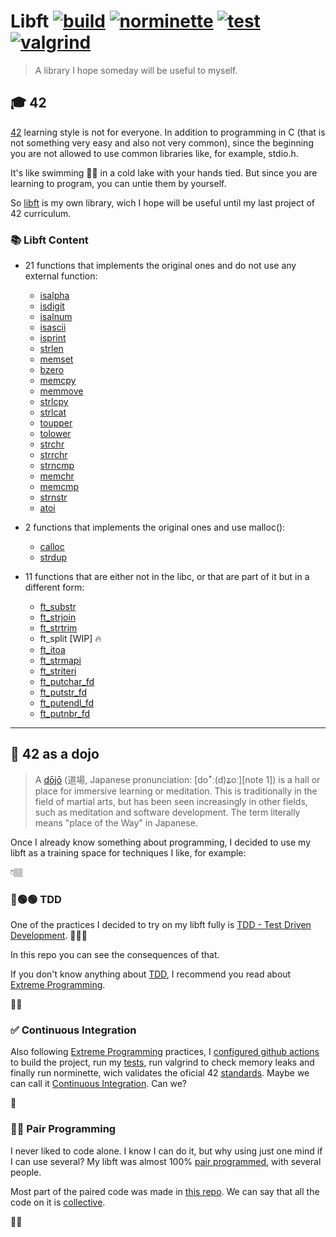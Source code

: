 # Libft [![build](https://github.com/tiolula/tdd_libft/actions/workflows/build.yml/badge.svg)](https://github.com/tiolula/tdd_libft/actions/workflows/build.yml) [![norminette](https://github.com/tiolula/tdd_libft/actions/workflows/norminette.yml/badge.svg)](https://github.com/tiolula/tdd_libft/actions/workflows/norminette.yml)  [![test](https://github.com/tiolula/tdd_libft/actions/workflows/test.yml/badge.svg)](https://github.com/tiolula/tdd_libft/actions/workflows/test.yml)  [![valgrind](https://github.com/tiolula/tdd_libft/actions/workflows/memoryleak.yml/badge.svg)](https://github.com/tiolula/tdd_libft/actions/workflows/memoryleak.yml)


> A library I hope someday will be useful to myself.

## 🎓 42

[42](https://en.wikipedia.org/wiki/42_(school)) learning style is not for everyone. In addition to programming in C (that is not something very easy and also not very common), since the beginning you are not allowed to use common libraries like, for example, stdio.h.

It's like swimming 🏊🏾 in a cold lake with your hands tied. But since you are learning to program, you can untie them by yourself. 

So [libft](https://github.com/tiolula/tdd_libft/blob/master/src/libft.h) is my own library, wich I hope will be useful until my last project of 42 curriculum.

### 📚 Libft Content

* 21 functions that implements the original ones and do not use any external function: 

	* [isalpha](https://github.com/tiolula/tdd_libft/blob/master/src/ft_isalpha.c)
	* [isdigit](https://github.com/tiolula/tdd_libft/blob/master/src/ft_isdigit.c)
	* [isalnum](https://github.com/tiolula/tdd_libft/blob/master/src/ft_isalnum.c)
	* [isascii](https://github.com/tiolula/tdd_libft/blob/master/src/ft_isascii.c)
	* [isprint](https://github.com/tiolula/tdd_libft/blob/master/src/ft_isprint.c)
	* [strlen](https://github.com/tiolula/tdd_libft/blob/master/src/ft_strlen.c)
	* [memset](https://github.com/tiolula/tdd_libft/blob/master/src/ft_memset.c)
	* [bzero](https://github.com/tiolula/tdd_libft/blob/master/src/ft_bzero.c)
	* [memcpy](https://github.com/tiolula/tdd_libft/blob/master/src/ft_memcpy.c)
	* [memmove](https://github.com/tiolula/tdd_libft/blob/master/src/ft_memmove.c)
	* [strlcpy](https://github.com/tiolula/tdd_libft/blob/master/src/ft_strlcpy.c)
	* [strlcat](https://github.com/tiolula/tdd_libft/blob/master/src/ft_strlcat.c)
	* [toupper](https://github.com/tiolula/tdd_libft/blob/master/src/ft_toupper.c)
	* [tolower](https://github.com/tiolula/tdd_libft/blob/master/src/ft_tolower.c)
	* [strchr](https://github.com/tiolula/tdd_libft/blob/master/src/ft_strchr.c)
	* [strrchr](https://github.com/tiolula/tdd_libft/blob/master/src/ft_strrchr.c)
	* [strncmp](https://github.com/tiolula/tdd_libft/blob/master/src/ft_strncmp.c)
	* [memchr](https://github.com/tiolula/tdd_libft/blob/master/src/ft_memchr.c)
	* [memcmp](https://github.com/tiolula/tdd_libft/blob/master/src/ft_memchr.c)
	* [strnstr](https://github.com/tiolula/tdd_libft/blob/master/src/ft_strnstr.c)
	* [atoi](https://github.com/tiolula/tdd_libft/blob/master/src/ft_atoi.c)

* 2 functions that implements the original ones and use malloc():

	* [calloc](https://github.com/tiolula/tdd_libft/blob/master/src/ft_calloc.c)
	* [strdup](https://github.com/tiolula/tdd_libft/blob/master/src/ft_strdup.c)

* 11 functions that are either not in the libc, or that are part of it but in a different form:

	* [ft_substr](https://github.com/tiolula/tdd_libft/blob/master/src/ft_substr.c)
	* [ft_strjoin](https://github.com/tiolula/tdd_libft/blob/master/src/ft_strjoin.c)
	* [ft_strtrim](https://github.com/tiolula/tdd_libft/blob/master/src/ft_strtrim.c)
	* ft_split [WIP] 🔥
	* [ft_itoa](https://github.com/tiolula/tdd_libft/blob/master/src/ft_itoa.c)
	* [ft_strmapi](https://github.com/tiolula/tdd_libft/blob/master/src/ft_strmapi.c)
	* [ft_striteri](https://github.com/tiolula/tdd_libft/blob/master/src/ft_striteri.c)
	* [ft_putchar_fd](https://github.com/tiolula/tdd_libft/blob/master/src/ft_putchar_fd.c)
	* [ft_putstr_fd](https://github.com/tiolula/tdd_libft/blob/master/src/ft_putstr_fd.c)
	* [ft_putendl_fd](https://github.com/tiolula/tdd_libft/blob/master/src/ft_putendl_fd.c)
	* [ft_putnbr_fd](https://github.com/tiolula/tdd_libft/blob/master/src/ft_putnbr_fd.c)

------------------------

## 🥋 42 as a dojo

> A [dōjō](https://en.wikipedia.org/wiki/Dojo) (道場, Japanese pronunciation: [doꜜː(d)ʑoː][note 1]) is a hall or place for immersive learning or meditation. This is traditionally in the field of martial arts, but has been seen increasingly in other fields, such as meditation and software development. The term literally means "place of the Way" in Japanese.

Once I already know something about programming, I decided to use my libft as a training space for techniques I like, for example:

👇🏽

### 🔴🟢🟢 TDD

One of the practices I decided to try on my libft fully is [TDD - Test Driven Development](http://www.extremeprogramming.org/rules/testfirst.html). 🤦🏽‍♂️

In this repo you can see the consequences of that.

If you don't know anything about [TDD](http://www.extremeprogramming.org/rules/testfirst.html), I recommend you read about [Extreme Programming](http://www.extremeprogramming.org/index.html).

👍🏽

### ✅ Continuous Integration

Also following [Extreme Programming](http://www.extremeprogramming.org/index.html) practices, I [configured github actions](http://www.extremeprogramming.org/rules/dedicated.html) to build the project, run my [tests](http://www.extremeprogramming.org/rules/unittests.html), run valgrind to check memory leaks and finally run norminette, wich validates the oficial 42 [standards](http://www.extremeprogramming.org/rules/standards.html). Maybe we can call it [Continuous Integration](http://www.extremeprogramming.org/rules/integrateoften.html). Can we?

🤔

### 👬🏽 Pair Programming

I never liked to code alone. I know I can do it, but why using just one mind if I can use several? My libft was almost 100% [pair programmed](http://www.extremeprogramming.org/rules/pair.html), with several people.

Most part of the paired code was made in [this repo](https://github.com/tiolula/dojozin_libft). We can say that all the code on it is [collective](http://www.extremeprogramming.org/rules/collective.html).

🙌🏽
